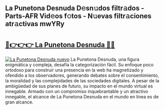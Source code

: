## La Punetona Desnuda D𝚎sn𝚞dos filtr𝚊dos - Parts-AFR Vid𝚎os f𝚘tos - N𝚞evas filtr𝚊ciones atr𝚊ctivas mwYRy

# <h2><a href="http://mbe38z7.tromn.icu/?c=La+Punetona+Desnuda">🔗👉👉👉 La Punetona Desnuda 🔗🔗</a></h2>

[![La Punetona Desnuda nuevo](https://i.imgur.com/pEAQMta.gif)](http://mbe38z7.tromn.icu/?c=La+Punetona+Desnuda)
La Punetona Desnuda, una figura enigmática y compleja, desafía la categorización fácil. Su enfoque poco ortodoxo para construir una presencia en la web ha magnetizado y ofendido a los observadores, generando debates sobre el consentimiento, la moralidad y las complejidades de las sociedades digitales. A pesar de la ambigüedad de sus planes de futuro, su impacto en el mundo virtual es innegable. Armado con un compromiso inquebrantable y un atractivo innegable, el alcance de La Punetona Desnuda en el mundo en línea es de gran alcance.
